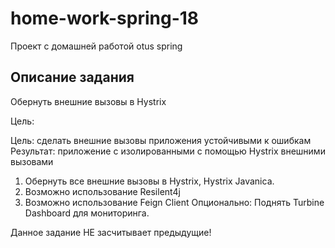 # home-work-spring-18
Проект с домашней работой otus spring

## Описание задания
Обернуть внешние вызовы в Hystrix

Цель:

Цель: сделать внешние вызовы приложения устойчивыми к ошибкам Результат: приложение с изолированными с помощью Hystrix внешними вызовами

1. Обернуть все внешние вызовы в Hystrix, Hystrix Javanica.
2. Возможно использование Resilent4j
3. Возможно использование Feign Client Опционально: Поднять Turbine Dashboard для мониторинга.

Данное задание НЕ засчитывает предыдущие!